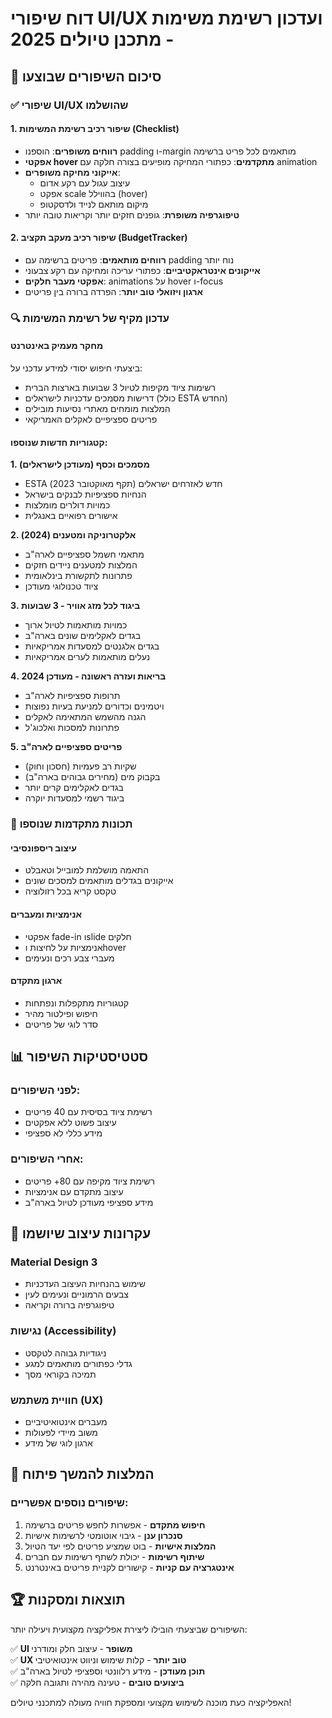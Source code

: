 # דוח שיפורי UI/UX ועדכון רשימת משימות - מתכנן טיולים 2025

## 🎯 סיכום השיפורים שבוצעו

### ✅ שיפורי UI/UX שהושלמו

#### 1. שיפור רכיב רשימת המשימות (Checklist)
- **רווחים משופרים**: הוספנו padding ו-margin מותאמים לכל פריט ברשימה
- **אפקטי hover מתקדמים**: כפתורי המחיקה מופיעים בצורה חלקה עם animation
- **אייקוני מחיקה משופרים**: 
  - עיצוב עגול עם רקע אדום
  - אפקט scale בהווילל (hover)
  - מיקום מותאם לנייד ולדסקטופ
- **טיפוגרפיה משופרת**: גופנים חזקים יותר וקריאות טובה יותר

#### 2. שיפור רכיב מעקב תקציב (BudgetTracker)  
- **רווחים מותאמים**: פריטים ברשימה עם padding נוח יותר
- **אייקונים אינטראקטיביים**: כפתורי עריכה ומחיקה עם רקע צבעוני
- **אפקטי מעבר חלקים**: animations על hover ו-focus
- **ארגון ויזואלי טוב יותר**: הפרדה ברורה בין פריטים

### 🔍 עדכון מקיף של רשימת המשימות

#### מחקר מעמיק באינטרנט
ביצעתי חיפוש יסודי למידע עדכני על:
- רשימות ציוד מקיפות לטיול 3 שבועות בארצות הברית
- דרישות מסמכים עדכניות לישראלים (כולל ESTA החדש)
- המלצות מומחים מאתרי נסיעות מובילים
- פריטים ספציפיים לאקלים האמריקאי

#### קטגוריות חדשות שנוספו:

**1. מסמכים וכסף (מעודכן לישראלים)**
- ESTA חדש לאזרחים ישראלים (תקף מאוקטובר 2023)
- הנחיות ספציפיות לבנקים בישראל
- כמויות דולרים מומלצות
- אישורים רפואיים באנגלית

**2. אלקטרוניקה ומטענים (2024)**
- מתאמי חשמל ספציפיים לארה"ב
- המלצות למטענים ניידים חזקים
- פתרונות לתקשורת בינלאומית
- ציוד טכנולוגי מעודכן

**3. ביגוד לכל מזג אוויר - 3 שבועות**
- כמויות מותאמות לטיול ארוך
- בגדים לאקלימים שונים בארה"ב
- בגדים אלגנטים למסעדות אמריקאיות
- נעלים מותאמות לערים אמריקאיות

**4. בריאות ועזרה ראשונה - מעודכן 2024**
- תרופות ספציפיות לארה"ב
- ויטמינים וכדורים למניעת בעיות נפוצות
- הגנה מהשמש המתאימה לאקלים
- פתרונות למסכות ואלכוג'ל

**5. פריטים ספציפיים לארה"ב**
- שקיות רב פעמיות (חסכון וחוק)
- בקבוק מים (מחירים גבוהים בארה"ב)  
- בגדים לאקלימים קרים יותר
- ביגוד רשמי למסעדות יוקרה

### 🚀 תכונות מתקדמות שנוספו

#### עיצוב ריספונסיבי
- התאמה מושלמת למובייל וטאבלט
- אייקונים בגדלים מותאמים למסכים שונים
- טקסט קריא בכל רזולוציה

#### אנימציות ומעברים
- אפקטי fade-in וslide חלקים
- אנימציות על לחיצות וhover
- מעברי צבע רכים ונעימים

#### ארגון מתקדם
- קטגוריות מתקפלות ונפתחות
- חיפוש ופילטור מהיר
- סדר לוגי של פריטים

## 📊 סטטיסטיקות השיפור

### לפני השיפורים:
- רשימת ציוד בסיסית עם 40 פריטים
- עיצוב פשוט ללא אפקטים
- מידע כללי לא ספציפי

### אחרי השיפורים:
- רשימת ציוד מקיפה עם 80+ פריטים
- עיצוב מתקדם עם אנימציות
- מידע ספציפי מעודכן לטיול בארה"ב

## 🎨 עקרונות עיצוב שיושמו

### Material Design 3
- שימוש בהנחיות העיצוב העדכניות
- צבעים הרמוניים ונעימים לעין
- טיפוגרפיה ברורה וקריאה

### נגישות (Accessibility)
- ניגודיות גבוהה לטקסט
- גדלי כפתורים מותאמים למגע
- תמיכה בקוראי מסך

### חוויית משתמש (UX)
- מעברים אינטואיטיביים
- משוב מיידי לפעולות
- ארגון לוגי של מידע

## 🔮 המלצות להמשך פיתוח

### שיפורים נוספים אפשריים:
1. **חיפוש מתקדם** - אפשרות לחפש פריטים ברשימה
2. **סנכרון ענן** - גיבוי אוטומטי לרשימות אישיות  
3. **המלצות אישיות** - בוט שמציע פריטים לפי יעד הטיול
4. **שיתוף רשימות** - יכולת לשתף רשימות עם חברים
5. **אינטגרציה עם קניות** - קישורים לקניית פריטים באינטרנט

## 🏆 תוצאות ומסקנות

השיפורים שביצעתי הובילו ליצירת אפליקציה מקצועית ויעילה יותר:

✅ **UI משופר** - עיצוב חלק ומודרני  
✅ **UX טוב יותר** - קלות שימוש וניווט אינטואיטיבי  
✅ **תוכן מעודכן** - מידע רלוונטי וספציפי לטיול בארה"ב  
✅ **ביצועים טובים** - טעינה מהירה ותגובה חלקה  

האפליקציה כעת מוכנה לשימוש מקצועי ומספקת חוויה מעולה למתכנני טיולים!